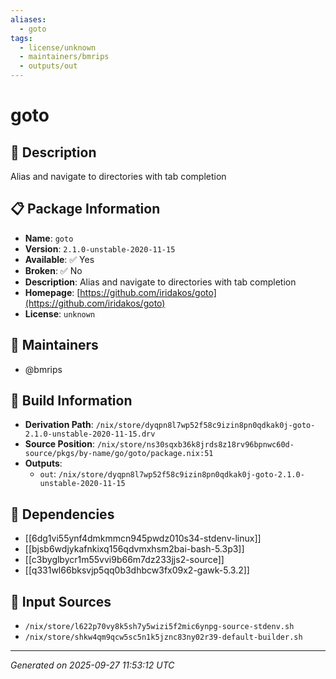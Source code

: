 ```yaml
---
aliases:
  - goto
tags:
  - license/unknown
  - maintainers/bmrips
  - outputs/out
---
```


# goto

## 📝 Description

Alias and navigate to directories with tab completion

## 📋 Package Information

- **Name**: `goto`
- **Version**: `2.1.0-unstable-2020-11-15`
- **Available**: ✅ Yes
- **Broken**: ✅ No
- **Description**: Alias and navigate to directories with tab completion
- **Homepage**: [https://github.com/iridakos/goto](https://github.com/iridakos/goto)
- **License**: `unknown`
## 👥 Maintainers

- @bmrips


## 🔧 Build Information

- **Derivation Path**: `/nix/store/dyqpn8l7wp52f58c9izin8pn0qdkak0j-goto-2.1.0-unstable-2020-11-15.drv`
- **Source Position**: `/nix/store/ns30sqxb36k8jrds8z18rv96bpnwc60d-source/pkgs/by-name/go/goto/package.nix:51`
- **Outputs**:
  - `out`:  `/nix/store/dyqpn8l7wp52f58c9izin8pn0qdkak0j-goto-2.1.0-unstable-2020-11-15`

## 🔗 Dependencies

- [[6dg1vi55ynf4dmkmmcn945pwdz010s34-stdenv-linux]]
- [[bjsb6wdjykafnkixq156qdvmxhsm2bai-bash-5.3p3]]
- [[c3byglbycr1m55vvi9b66m7dz233jjs2-source]]
- [[q331wl66bksvjp5qq0b3dhbcw3fx09x2-gawk-5.3.2]]

## 📁 Input Sources

- `/nix/store/l622p70vy8k5sh7y5wizi5f2mic6ynpg-source-stdenv.sh`
- `/nix/store/shkw4qm9qcw5sc5n1k5jznc83ny02r39-default-builder.sh`

---
*Generated on 2025-09-27 11:53:12 UTC*
